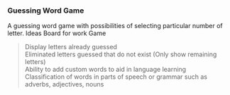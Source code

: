 ### Guessing Word Game
A guessing word game with possibilities of selecting particular number of letter. 
Ideas Board for work Game
> Display letters already guessed  
> Eliminated letters guessed that do not exist (Only show remaining letters)  
> Ability to add custom words to aid in language learning  
> Classification of words in parts of speech or grammar such as adverbs, adjectives, nouns   
